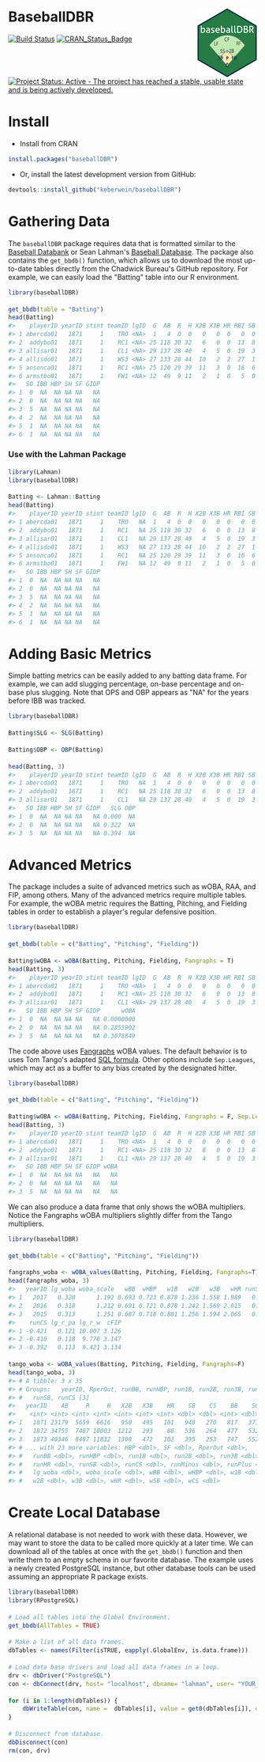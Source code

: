BaseballDBR <img src="man/figures/baseballDBR_hex.png" align="right" />
=======================================================================

[![Build Status](https://travis-ci.org/keberwein/baseballDBR.png?branch=master)](https://travis-ci.org/keberwein/baseballDBR) [![CRAN\_Status\_Badge](http://www.r-pkg.org/badges/version/baseballDBR)](http://www.r-pkg.org/badges/version/baseballDBR) [![Project Status: Active - The project has reached a stable, usable state and is being actively developed.](http://www.repostatus.org/badges/latest/active.svg)](http://www.repostatus.org/#active)

Install
=======

-   Install from CRAN

``` r
install.packages("baseballDBR")
```

-   Or, install the latest development version from GitHub:

``` r
devtools::install_github("keberwein/baseballDBR")
```

Gathering Data
==============

The `baseballDBR` package requires data that is formatted similar to the [Baseball Databank](https://github.com/chadwickbureau/baseballdatabank) or Sean Lahman's [Baseball Database](http://www.seanlahman.com/baseball-archive/statistics/). The package also contains the `get_bbdb()` function, which allows us to download the most up-to-date tables directly from the Chadwick Bureau's GitHub repository. For example, we can easily load the "Batting" table into our R environment.

``` r
library(baseballDBR)

get_bbdb(table = "Batting")
head(Batting)
#>    playerID yearID stint teamID lgID  G  AB  R  H X2B X3B HR RBI SB CS BB
#> 1 abercda01   1871     1    TRO <NA>  1   4  0  0   0   0  0   0  0  0  0
#> 2  addybo01   1871     1    RC1 <NA> 25 118 30 32   6   0  0  13  8  1  4
#> 3 allisar01   1871     1    CL1 <NA> 29 137 28 40   4   5  0  19  3  1  2
#> 4 allisdo01   1871     1    WS3 <NA> 27 133 28 44  10   2  2  27  1  1  0
#> 5 ansonca01   1871     1    RC1 <NA> 25 120 29 39  11   3  0  16  6  2  2
#> 6 armstbo01   1871     1    FW1 <NA> 12  49  9 11   2   1  0   5  0  1  0
#>   SO IBB HBP SH SF GIDP
#> 1  0  NA  NA NA NA   NA
#> 2  0  NA  NA NA NA   NA
#> 3  5  NA  NA NA NA   NA
#> 4  2  NA  NA NA NA   NA
#> 5  1  NA  NA NA NA   NA
#> 6  1  NA  NA NA NA   NA
```

### Use with the Lahman Package

``` r
library(Lahman)
library(baseballDBR)

Batting <- Lahman::Batting
head(Batting)
#>    playerID yearID stint teamID lgID  G  AB  R  H X2B X3B HR RBI SB CS BB
#> 1 abercda01   1871     1    TRO   NA  1   4  0  0   0   0  0   0  0  0  0
#> 2  addybo01   1871     1    RC1   NA 25 118 30 32   6   0  0  13  8  1  4
#> 3 allisar01   1871     1    CL1   NA 29 137 28 40   4   5  0  19  3  1  2
#> 4 allisdo01   1871     1    WS3   NA 27 133 28 44  10   2  2  27  1  1  0
#> 5 ansonca01   1871     1    RC1   NA 25 120 29 39  11   3  0  16  6  2  2
#> 6 armstbo01   1871     1    FW1   NA 12  49  9 11   2   1  0   5  0  1  0
#>   SO IBB HBP SH SF GIDP
#> 1  0  NA  NA NA NA   NA
#> 2  0  NA  NA NA NA   NA
#> 3  5  NA  NA NA NA   NA
#> 4  2  NA  NA NA NA   NA
#> 5  1  NA  NA NA NA   NA
#> 6  1  NA  NA NA NA   NA
```

Adding Basic Metrics
====================

Simple batting metrics can be easily added to any batting data frame. For example, we can add slugging percentage, on-base percentage and on-base plus slugging. Note that OPS and OBP appears as "NA" for the years before IBB was tracked.

``` r
library(baseballDBR)

Batting$SLG <- SLG(Batting)

Batting$OBP <- OBP(Batting)

head(Batting, 3)
#>    playerID yearID stint teamID lgID  G  AB  R  H X2B X3B HR RBI SB CS BB
#> 1 abercda01   1871     1    TRO   NA  1   4  0  0   0   0  0   0  0  0  0
#> 2  addybo01   1871     1    RC1   NA 25 118 30 32   6   0  0  13  8  1  4
#> 3 allisar01   1871     1    CL1   NA 29 137 28 40   4   5  0  19  3  1  2
#>   SO IBB HBP SH SF GIDP   SLG OBP
#> 1  0  NA  NA NA NA   NA 0.000  NA
#> 2  0  NA  NA NA NA   NA 0.322  NA
#> 3  5  NA  NA NA NA   NA 0.394  NA
```

Advanced Metrics
================

The package includes a suite of advanced metrics such as wOBA, RAA, and FIP, among others. Many of the advanced metrics require multiple tables. For example, the wOBA metric requires the Batting, Pitching, and Fielding tables in order to establish a player's regular defensive position.

``` r
library(baseballDBR)

get_bbdb(table = c("Batting", "Pitching", "Fielding"))

Batting$wOBA <- wOBA(Batting, Pitching, Fielding, Fangraphs = T)
head(Batting, 3)
#>    playerID yearID stint teamID lgID  G  AB  R  H X2B X3B HR RBI SB CS BB
#> 1 abercda01   1871     1    TRO <NA>  1   4  0  0   0   0  0   0  0  0  0
#> 2  addybo01   1871     1    RC1 <NA> 25 118 30 32   6   0  0  13  8  1  4
#> 3 allisar01   1871     1    CL1 <NA> 29 137 28 40   4   5  0  19  3  1  2
#>   SO IBB HBP SH SF GIDP      wOBA
#> 1  0  NA  NA NA NA   NA 0.0000000
#> 2  0  NA  NA NA NA   NA 0.2855902
#> 3  5  NA  NA NA NA   NA 0.3078849
```

The code above uses [Fangraphs](http://www.fangraphs.com/guts.aspx?type=cn) wOBA values. The default behavior is to uses Tom Tango's adapted [SQL formula](http://www.insidethebook.com/ee/index.php/site/article/woba_year_by_year_calculations/). Other options include `Sep.Leagues`, which may act as a buffer to any bias created by the designated hitter.

``` r
library(baseballDBR)

get_bbdb(table = c("Batting", "Pitching", "Fielding"))

Batting$wOBA <- wOBA(Batting, Pitching, Fielding, Fangraphs = F, Sep.Leagues = T)
head(Batting, 3)
#>    playerID yearID stint teamID lgID  G  AB  R  H X2B X3B HR RBI SB CS BB
#> 1 abercda01   1871     1    TRO <NA>  1   4  0  0   0   0  0   0  0  0  0
#> 2  addybo01   1871     1    RC1 <NA> 25 118 30 32   6   0  0  13  8  1  4
#> 3 allisar01   1871     1    CL1 <NA> 29 137 28 40   4   5  0  19  3  1  2
#>   SO IBB HBP SH SF GIDP wOBA
#> 1  0  NA  NA NA NA   NA   NA
#> 2  0  NA  NA NA NA   NA   NA
#> 3  5  NA  NA NA NA   NA   NA
```

We can also produce a data frame that only shows the wOBA multipliers. Notice the Fangraphs wOBA multipliers slightly differ from the Tango multipliers.

``` r
library(baseballDBR)

get_bbdb(table = c("Batting", "Pitching", "Fielding"))

fangraphs_woba <- wOBA_values(Batting, Pitching, Fielding, Fangraphs=T)
head(fangraphs_woba, 3)
#>   yearID lg_woba woba_scale   wBB  wHBP   w1B   w2B   w3B   wHR runSB
#> 1   2017   0.320      1.192 0.693 0.723 0.878 1.236 1.558 1.989   0.2
#> 2   2016   0.318      1.212 0.691 0.721 0.878 1.242 1.569 2.015   0.2
#> 3   2015   0.313      1.251 0.687 0.718 0.881 1.256 1.594 2.065   0.2
#>    runCS lg_r_pa lg_r_w  cFIP
#> 1 -0.421   0.121 10.007 3.126
#> 2 -0.410   0.118  9.778 3.147
#> 3 -0.392   0.113  9.421 3.134

tango_woba <- wOBA_values(Batting, Pitching, Fielding, Fangraphs=F)
head(tango_woba, 3)
#> # A tibble: 3 x 35
#> # Groups:   yearID, RperOut, runBB, runHBP, run1B, run2B, run3B, runHR,
#> #   runSB, runCS [3]
#>   yearID    AB     R     H   X2B   X3B    HR    SB    CS    BB    SO   IBB
#>    <int> <int> <int> <int> <int> <int> <int> <dbl> <dbl> <int> <dbl> <dbl>
#> 1   1871 23179  5659  6616   950   495   101   948   270   817   371     0
#> 2   1872 34755  7487 10003  1212   293    88   536   264   477   532     0
#> 3   1873 40346  8487 11832  1308   472   102   395   253   747   552     0
#> # ... with 23 more variables: HBP <dbl>, SF <dbl>, RperOut <dbl>,
#> #   runBB <dbl>, runHBP <dbl>, run1B <dbl>, run2B <dbl>, run3B <dbl>,
#> #   runHR <dbl>, runSB <dbl>, runCS <dbl>, runMinus <dbl>, runPlus <dbl>,
#> #   lg_woba <dbl>, woba_scale <dbl>, wBB <dbl>, wHBP <dbl>, w1B <dbl>,
#> #   w2B <dbl>, w3B <dbl>, wHR <dbl>, wSB <dbl>, wCS <dbl>
```

Create Local Database
=====================

A relational database is not needed to work with these data. However, we may want to store the data to be called more quickly at a later time. We can download all of the tables at once with the `get_bbdb()` function and then write them to an empty schema in our favorite database. The example uses a newly created PostgreSQL instance, but other database tools can be used assuming an appropriate R package exists.

``` r
library(baseballDBR)
library(RPostgreSQL)

# Load all tables into the Global Environment.
get_bbdb(AllTables = TRUE)

# Make a list of all data frames.
dbTables <- names(Filter(isTRUE, eapply(.GlobalEnv, is.data.frame)))

# Load data base drivers and load all data frames in a loop.
drv <- dbDriver("PostgreSQL")
con <- dbConnect(drv, host= "localhost", dbname= "lahman", user= "YOUR_USERNAME", password = "YOUR_PASSWORD")

for (i in 1:length(dbTables)) { 
    dbWriteTable(con, name =  dbTables[i], value = get0(dbTables[i]), overwrite = TRUE) 
}

# Disconnect from database.
dbDisconnect(con)
rm(con, drv)
```

